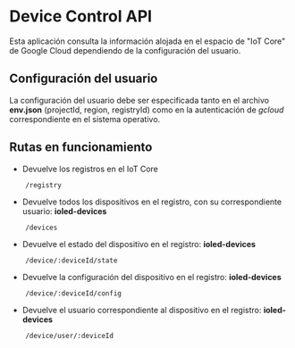 # Device Control API

Esta aplicación consulta la información alojada en el espacio de "IoT Core" de Google Cloud dependiendo de la configuración del usuario.

## Configuración del usuario

La configuración del usuario debe ser especificada tanto en el archivo **env.json** (projectId, region, registryId) como en la autenticación de _gcloud_ correspondiente en el sistema operativo.

## Rutas en funcionamiento

- Devuelve los registros en el IoT Core

```
    /registry
```

- Devuelve todos los dispositivos en el registro, con su correspondiente usuario: **ioled-devices**

```
    /devices
```

- Devuelve el estado del dispositivo en el registro: **ioled-devices**

```
    /device/:deviceId/state
```

- Devuelve la configuración del dispositivo en el registro: **ioled-devices**

```
    /device/:deviceId/config
```

- Devuelve el usuario correspondiente al dispositivo en el registro: **ioled-devices**

```
    /device/user/:deviceId
```
